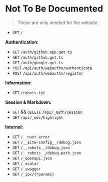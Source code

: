# Not To Be Documented

> Those are only needed for the website.

- `GET` `/`

**Authentication:**

- `GET` `/auth/github.app.get.ts`
- `GET` `/auth/github.get.ts`
- `GET` `/auth/google.get.ts`
- `POST` `/api/auth/webauthn/authenticate`
- `POST` `/api/auth/webauthn/register`

**Information:**

- `GET` `/robots.txt​`

**Session & Markdown:**

- `GET` && `DELETE` `/api/_auth/session​`
- `GET` `/api/_mdc/highlight​`

**Internal:**

- `GET` `/__nuxt_error​`
- `GET` `/__site-config__/debug.json​`
- `GET` `/__robots__/debug.json​`
- `GET` `/__robots__/debug-path.json​`
- `GET` `/_openapi.json​`
- `GET` `/_scalar​`
- `GET` `/_swagger​`
- `GET` `/_ipx/{*param1}​`
